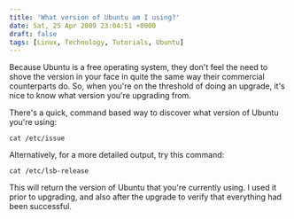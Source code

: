 ```yaml
---
title: 'What version of Ubuntu am I using?'
date: Sat, 25 Apr 2009 23:04:51 +0000
draft: false
tags: [Linux, Technology, Tutorials, Ubuntu]
---
```


Because Ubuntu is a free operating system, they don't feel the need to shove the version in your face in quite the same way their commercial counterparts do. So, when you're on the threshold of doing an upgrade, it's nice to know what version you're upgrading from.

There's a quick, command based way to discover what version of Ubuntu you're using:

    cat /etc/issue

Alternatively, for a more detailed output, try this command:

    cat /etc/lsb-release

This will return the version of Ubuntu that you're currently using. I used it prior to upgrading, and also after the upgrade to verify that everything had been successful.